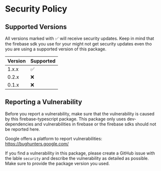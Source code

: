 # Security Policy

## Supported Versions

All versions marked with :white_check_mark: will receive security updates.
Keep in mind that the firebase sdk you use for your might not get security updates even tho you are using a supported version of this package.

| Version | Supported          |
| ------- | ------------------ |
| 1.x.x   | :white_check_mark: |
| 0.2.x   | :x: |
| 0.1.x   | :x: |

## Reporting a Vulnerability

Before you report a vulnerability, make sure that the vulnerability is caused by this firebase-typescript package.
This package only uses dev-dependencies and vulnerabilities in firebase or the firebase sdks should not be reported here.

Google offers a platform to report vulnerabilities: https://bughunters.google.com/

If you find a vulnerability in this package, please create a GitHub issue with the lable `security` and describe the vulnerability as detailed as possible.
Make sure to provide the package version you used.
